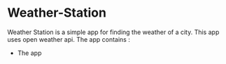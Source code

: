 # Weather-Station

Weather Station is a simple app for finding the weather of a city. This app uses open weather api. The app contains :
- The app 
<!--stackedit_data:
eyJoaXN0b3J5IjpbMTExMzUyMjQ0MywxOTg2NjU0NjY2XX0=
-->